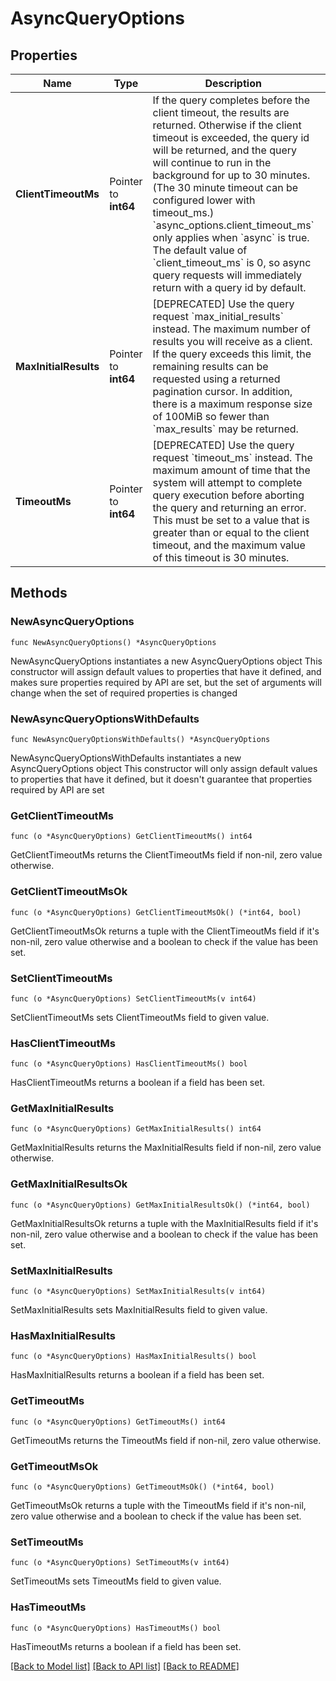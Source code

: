 # AsyncQueryOptions

## Properties

Name | Type | Description | Notes
------------ | ------------- | ------------- | -------------
**ClientTimeoutMs** | Pointer to **int64** | If the query completes before the client timeout, the results are returned. Otherwise if the client timeout is exceeded, the query id will be returned, and the query will continue to run in the background for up to 30 minutes. (The 30 minute timeout can be configured lower with timeout_ms.) &#x60;async_options.client_timeout_ms&#x60; only applies when &#x60;async&#x60; is true. The default value of &#x60;client_timeout_ms&#x60; is 0, so async query requests will immediately return with a query id by default.  | [optional] 
**MaxInitialResults** | Pointer to **int64** | [DEPRECATED] Use the query request &#x60;max_initial_results&#x60; instead. The maximum number of results you will receive as a client. If the query exceeds this limit, the remaining results can be requested using a returned pagination cursor. In addition, there is a maximum response size of 100MiB so fewer than &#x60;max_results&#x60; may be returned. | [optional] 
**TimeoutMs** | Pointer to **int64** | [DEPRECATED] Use the query request &#x60;timeout_ms&#x60; instead. The maximum amount of time that the system will attempt to complete query execution before aborting the query and returning an error. This must be set to a value that is greater than or equal to the client timeout, and the maximum value of this timeout is 30 minutes. | [optional] 

## Methods

### NewAsyncQueryOptions

`func NewAsyncQueryOptions() *AsyncQueryOptions`

NewAsyncQueryOptions instantiates a new AsyncQueryOptions object
This constructor will assign default values to properties that have it defined,
and makes sure properties required by API are set, but the set of arguments
will change when the set of required properties is changed

### NewAsyncQueryOptionsWithDefaults

`func NewAsyncQueryOptionsWithDefaults() *AsyncQueryOptions`

NewAsyncQueryOptionsWithDefaults instantiates a new AsyncQueryOptions object
This constructor will only assign default values to properties that have it defined,
but it doesn't guarantee that properties required by API are set

### GetClientTimeoutMs

`func (o *AsyncQueryOptions) GetClientTimeoutMs() int64`

GetClientTimeoutMs returns the ClientTimeoutMs field if non-nil, zero value otherwise.

### GetClientTimeoutMsOk

`func (o *AsyncQueryOptions) GetClientTimeoutMsOk() (*int64, bool)`

GetClientTimeoutMsOk returns a tuple with the ClientTimeoutMs field if it's non-nil, zero value otherwise
and a boolean to check if the value has been set.

### SetClientTimeoutMs

`func (o *AsyncQueryOptions) SetClientTimeoutMs(v int64)`

SetClientTimeoutMs sets ClientTimeoutMs field to given value.

### HasClientTimeoutMs

`func (o *AsyncQueryOptions) HasClientTimeoutMs() bool`

HasClientTimeoutMs returns a boolean if a field has been set.

### GetMaxInitialResults

`func (o *AsyncQueryOptions) GetMaxInitialResults() int64`

GetMaxInitialResults returns the MaxInitialResults field if non-nil, zero value otherwise.

### GetMaxInitialResultsOk

`func (o *AsyncQueryOptions) GetMaxInitialResultsOk() (*int64, bool)`

GetMaxInitialResultsOk returns a tuple with the MaxInitialResults field if it's non-nil, zero value otherwise
and a boolean to check if the value has been set.

### SetMaxInitialResults

`func (o *AsyncQueryOptions) SetMaxInitialResults(v int64)`

SetMaxInitialResults sets MaxInitialResults field to given value.

### HasMaxInitialResults

`func (o *AsyncQueryOptions) HasMaxInitialResults() bool`

HasMaxInitialResults returns a boolean if a field has been set.

### GetTimeoutMs

`func (o *AsyncQueryOptions) GetTimeoutMs() int64`

GetTimeoutMs returns the TimeoutMs field if non-nil, zero value otherwise.

### GetTimeoutMsOk

`func (o *AsyncQueryOptions) GetTimeoutMsOk() (*int64, bool)`

GetTimeoutMsOk returns a tuple with the TimeoutMs field if it's non-nil, zero value otherwise
and a boolean to check if the value has been set.

### SetTimeoutMs

`func (o *AsyncQueryOptions) SetTimeoutMs(v int64)`

SetTimeoutMs sets TimeoutMs field to given value.

### HasTimeoutMs

`func (o *AsyncQueryOptions) HasTimeoutMs() bool`

HasTimeoutMs returns a boolean if a field has been set.


[[Back to Model list]](../README.md#documentation-for-models) [[Back to API list]](../README.md#documentation-for-api-endpoints) [[Back to README]](../README.md)


